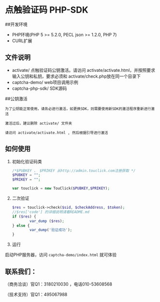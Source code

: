 # 点触验证码 PHP-SDK

##开发环境

* PHP环境(PHP 5 >= 5.2.0, PECL json >= 1.2.0, PHP 7)
* CURL扩展

## 文件说明

* activate/ 点触验证码公钥激活。请访问 activate/activate.html，并按照要求输入公钥和私钥，要求必须和 activate/check.php放在同一个目录下
* captcha-demo/ web项目调用示例
* captcha-php-sdk/ SDK源码

##公钥激活
	
`为了公钥能正常使用，请务必进行激活，如更换SDK，则需要使用新SDK的激活程序重新进行激活`

`激活过后，建议删除 activate/ 文件夹`

`请访问 activate/activate.html , 然后根据引导进行激活`

## 如何使用

1. 初始化验证码类

	```php
	/*$PUBKEY 、 $PRIKEY 从http://admin.touclick.com注册获取 */
	$PUBKEY = "";
	$PRIKEY = "";

	var touclick = new TouClick($PUBKEY,$PRIKEY);
	```

2. 二次验证

	```php
	$res = touclick->check($sid, $checkAddress, $token);
	//$res['code'] 的详细说明请看README.md
	if ($res) {
            var_dump ($res);
	} else {
            var_dump('验证成功');
	}	
	```

3. 运行

启动PHP服务器，访问 `captcha-demo/index.html` 就可体验

## 联系我们：

（商务洽谈）官Q1：3180210030 ，电话010-53608568

（技术支持）官Q1：495067988
